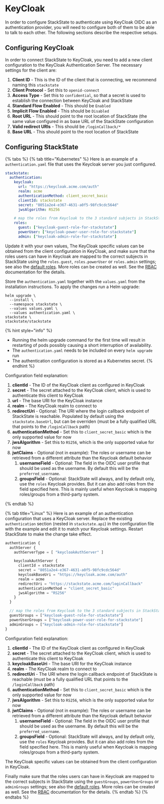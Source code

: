 # KeyCloak

In order to configure StackState to authenticate using KeyCloak OIDC as an authentication provider, you will need to configure both of them to be able to talk to each other. The following sections describe the respective setups.

## Configuring KeyCloak

In order to connect StackState to KeyCloak, you need to add a new client configuration to the KeyCloak Authentication Server. The necessary settings for the client are:

1. **Client ID** - This is the ID of the client that is connecting, we recommend naming this `stackstate`
2. **Client Protocol** - Set this to `openid-connect`
3. **Access Type** - Set this to `confidential`, so that a secret is used to establish the connection between KeyCloak and StackState
4. **Standard Flow Enabled** - This should be `Enabled`
5. **Implicit Flow Enabled** - This should be `Disabled`
6. **Root URL** - This should point to the root location of StackState (the same value configured in as base URL of the StackState configuration
7. **Valid redirect URIs** - This should be `/loginCallback/*`
8. **Base URL** - This should point to the root location of StackState

## Configuring StackState

{% tabs %}
{% tab title="Kubernetes" %}
Here is an example of a `authentication.yaml` file that uses the Keycloak server you just configured.

```yaml
stackstate:
  authentication:
    keycloak:
      url: "https://keycloak.acme.com/auth"
      realm: acme
      authenticationMethod: client_secret_basic
      clientId: stackstate
      secret: "8051a2e4-e367-4631-a0f5-98fc9cdc564d"
      jwsAlgorithm: RS256

    # map the roles from Keycloak to the 3 standard subjects in StackState (guest, powerUser and admin)
    roles:
      guest: ["keycloak-guest-role-for-stackstate"]
      powerUser: ["keycloak-power-user-role-for-stackstate"]
      admin: ["keycloak-admin-role-for-stackstate"]

```

Update it with your own values, The KeyCloak specific values can be obtained from the client configuration in KeyCloak, and make sure that the roles users can have in Keycloak are mapped to the correct subjects in StackState using the `roles.guest`, `roles.powerUser` or `roles.admin` settings; see also the [default roles](../rbac/rbac_permissions.md#predefined-roles). More roles can be created as well. See the [RBAC](../rbac/role_based_access_control.md) documentation for the details.

Store the `authentication.yaml` together with the `values.yaml` from the installation instructions. To apply the changes run a Helm upgrade:

```
helm upgrade \
  --install \
  --namespace stackstate \
  --values values.yaml \
  --values authentication.yaml \
stackstate \
stackstate/stackstate
```

{% hint style="info" %}
* Running the helm upgrade command for the first time will result in restarting of pods possibly causing a short interruption of availability.
* The `authentication.yaml` needs to be included on every `helm upgrade` run
* The authentication configuration is stored as a Kubernetes secret.
{% endhint %}

Configuration field explanation:

1. **clientId** - The ID of the KeyCloak client as configured in KeyCloak
2. **secret** - The secret attached to the KeyCloak client, which is used to authenticate this client to KeyCloak
3. **url** - The base URI for the KeyCloak instance
4. **realm** - The KeyCloak realm to connect to
5. **redirectUri** - Optional: The URI where the login callback endpoint of StackState is reachable. Populated by default using the `stackstate.baseUrl`, but can be overriden (must be a fully qualified URL that points to the `/loginCallback` path)
6. **authenticationMethod** - Set this to `client_secret_basic` which is the only supported value for now
7. **jwsAlgorithm** - Set this to `RS256`, which is the only supported value for now
8. **jwtClaims** - Optional (not in example): The roles or username can be retrieved from a different attribute than the Keycloak default behavior
   1. **usernameField** - Optional: The field in the OIDC user profile that should be used as the username. By default this will be the `preferred_username`.
   2.  **groupsField** - Optional: StackState will always, and by default only, use the `roles` Keycloak provides. But it can also add roles from the field specified here. This is mainly useful when Keycloak is mapping roles/groups from a third-party system.

{% endtab %}


{% tab title="Linux" %}
Here is an example of an authentication configuration that uses a KeyCloak server. Replace the existing `authentication` section (nested in `stackstate.api`) in the configuration file with the example and edit it to match your Keycloak settings. Restart StackState to make the change take effect.

```javascript
authentication {
  authServer {
    authServerType = [ "keycloakAuthServer" ]

    keycloakAuthServer {
      clientId = stackstate
      secret = "8051a2e4-e367-4631-a0f5-98fc9cdc564d"
      keycloakBaseUri = "https://keycloak.acme.com/auth"
      realm = acme
      redirectUri = "https://stackstate.acme.com/loginCallback"
      authenticationMethod = "client_secret_basic"
      jwsAlgorithm = "RS256"
    }
  }

  // map the roles from Keycloak to the 3 standard subjects in StackState (guest, powerUser and admin)
  guestGroups = ["keycloak-guest-role-for-stackstate"]
  powerUserGroups = ["keycloak-power-user-role-for-stackstate"]
  adminGroups = ["keycloak-admin-role-for-stackstate"]
}
```
Configuration field explanation:

1. **clientId** - The ID of the KeyCloak client as configured in KeyCloak
2. **secret** - The secret attached to the KeyCloak client, which is used to authenticate this client to KeyCloak
3. **keycloakBaseUri** - The base URI for the KeyCloak instance
4. **realm** - The KeyCloak realm to connect to
5. **redirectUri** - The URI where the login callback endpoint of StackState is reachable (must be a fully qualified URL that points to the `/loginCallback` path)
6. **authenticationMethod** - Set this to `client_secret_basic` which is the only supported value for now
7. **jwsAlgorithm** - Set this to `RS256`, which is the only supported value for now
8. **jwtClaims** - Optional (not in example): The roles or username can be retrieved from a different attribute than the Keycloak default behavior
   1. **usernameField** - Optional: The field in the OIDC user profile that should be used as the username. By default this will be the `preferred_username`.
   2.  **groupsField** - Optional: StackState will always, and by default only, use the `roles` Keycloak provides. But it can also add roles from the field specified here. This is mainly useful when Keycloak is mapping roles/groups from a third-party system.

The KeyCloak specific values can be obtained from the client configuration in KeyCloak.

Finally make sure that the roles users can have in Keycloak are mapped to the correct subjects in StackState using the `guestGroups`, `powerUserGroups` or `adminGroups` settings; see also the [default roles](../rbac/rbac_permissions.md#predefined-roles). More roles can be created as well. See the [RBAC](../rbac/role_based_access_control.md) documentation for the details.
{% endtab %}
{% endtabs %}
